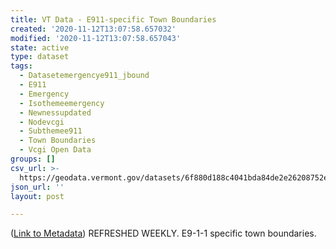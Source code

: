 ```yaml
---
title: VT Data - E911-specific Town Boundaries
created: '2020-11-12T13:07:58.657032'
modified: '2020-11-12T13:07:58.657043'
state: active
type: dataset
tags:
  - Datasetemergencye911_jbound
  - E911
  - Emergency
  - Isothemeemergency
  - Newnessupdated
  - Nodevcgi
  - Subthemee911
  - Town Boundaries
  - Vcgi Open Data
groups: []
csv_url: >-
  https://geodata.vermont.gov/datasets/6f880d188c4041bda84de2e26208752e_25.csv?outSR=%7B%22latestWkid%22%3A32145%2C%22wkid%22%3A32145%7D
json_url: ''
layout: post

---
```

(<a href='http://maps.vcgi.vermont.gov/gisdata/metadata/EmergencyE911_JBOUND.htm' target='_blank'>Link to Metadata</a>) REFRESHED WEEKLY. E9-1-1 specific town boundaries.
